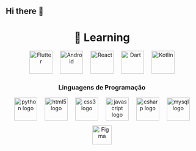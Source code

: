 ## Hi there 👋

<!--
**ThrDuarte/ThrDuarte** is a ✨ _special_ ✨ repository because its `README.md` (this file) appears on your GitHub profile.

Here are some ideas to get you started:

- 🔭 I’m currently working on ...
- 🌱 I’m currently learning ...
- 👯 I’m looking to collaborate on ...
- 🤔 I’m looking for help with ...
- 💬 Ask me about ...
- 📫 How to reach me: ...
- 😄 Pronouns: ...
- ⚡ Fun fact: ...
-->


<h1 align="center">🔎 Learning </h1>

<div align="center" >
 
<img src="https://profilinator.rishav.dev/skills-assets/flutterio-icon.svg" alt="Flutter" height="60" />
 <img width="12" />
<img src="https://profilinator.rishav.dev/skills-assets/android-original-wordmark.svg" alt="Android" height="60" />
 <img width="12" />
<img  src="https://profilinator.rishav.dev/skills-assets/react-original-wordmark.svg" alt="React" height="60" />
 <img width="12" />
<img  src="https://profilinator.rishav.dev/skills-assets/dartlang-icon.svg" alt="Dart" height="60" />
 <img width="12" />
<img  src="https://profilinator.rishav.dev/skills-assets/kotlinlang-icon.svg" alt="Kotlin" height="60" />
  </div>

  <h3 align="center" >Linguagens de Programação </h3>

<div align="center">
  <img src="https://cdn.jsdelivr.net/gh/devicons/devicon/icons/python/python-original.svg" height="60" alt="python logo"  />
  <img width="12" />
  <img src="https://cdn.jsdelivr.net/gh/devicons/devicon/icons/html5/html5-original.svg" height="60" alt="html5 logo"  />
  <img width="12" />
  <img src="https://cdn.jsdelivr.net/gh/devicons/devicon/icons/css3/css3-original.svg" height="60" alt="css3 logo"  />
  <img width="12" />
  <img src="https://cdn.jsdelivr.net/gh/devicons/devicon/icons/javascript/javascript-original.svg" height="60" alt="javascript logo"  />
  <img width="12" />
  <img src="https://cdn.jsdelivr.net/gh/devicons/devicon/icons/csharp/csharp-original.svg" height="60" alt="csharp logo"  />
  <img width="12" />
  <img src="https://cdn.jsdelivr.net/gh/devicons/devicon/icons/mysql/mysql-original.svg" height="60" alt="mysql logo"  />
  <a href="https://www.figma.com/" target="_blank"><img style="margin: 10" src="https://profilinator.rishav.dev/skills-assets/figma-icon.svg" alt="Figma" height="50" /></a>  




  

